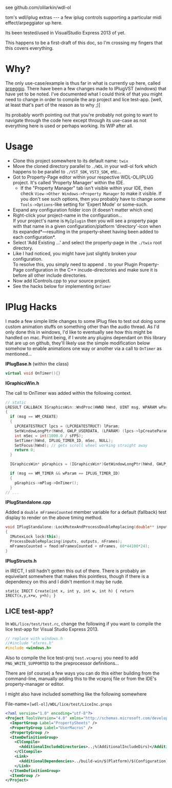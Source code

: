 <!-- Author:tfw
Author-meta:tfw
Title: twix
Subtitle: 
Date:
Encoding:utf8
version:tfwio.wordpress.com
mainfont:Montserrat
monofont:FreeMono
monoscale:0.8
dh:8in
dw:5in
top:0.75in
bottom:0.75in
lr:0.35in -->

see github.com/olilarkin/wdl-ol

tom's wdl/iplug extras --- a few iplug controls supporting a particular midi effect/arpeggiator up here.

Its been tested/used in VisualStudio Express 2013 of yet.

This happens to be a first-draft of this doc, so I'm crossing my fingers that this covers everything.

# Why?

The only use-case/example is thus far in what is currently up here, called [arpeggio](https://github.com/tfwio/arp).  There have been a few changes made to IPlugVST (windows) that have yet to be noted.  I've documented what I could think of that you might need to change in order to compile the arp project and lice test-app. [well, at least that's part of the reason as to why ;)]

Its probably worth pointing out that you're probably not going to want to navigate through the code here except through its use-case as not everything here is used or perhaps working.  Its WIP after all.

# Usage

- Clone this project somewhere to its default name: `twix`
- Move the cloned directory parallel to `./WDL` in your wdl-ol fork which happens to be parallel to `./VST_SDK`, `VST3_SDK`, etc...
- Got to Property-Page editor within your respective WDL-OL/IPLUG project.  It's called 'Property Manager' within the IDE.
    - If the "Property Manager" tab isn't visible within your IDE, then check `View->Other Windows->Property Manager` to make it visible.  If you don't see such options, then you probably have to change some `Tools->Options`-like setting for 'Expert Mode' or some-such.
- Expand any configuration folder icon (it doesn't matter which one)
- Right-click your project-name in the configuration...  
  If your project's name is `MyIplugin` then you will see a property page with that name in a given configuration/platform 'directory'-icon when its expanded*—resulting in the property-sheet having been added to each configuration*.
- Select 'Add Existing ...' and select the property-page in the `./twix` root directory.
- Like I had noticed, you might have just slightly broken your configuration.  
  To resolve this, you simply need to append `.` to your Plugin Property-Page configuration in the C++ incude-directories and make sure it is before all other include directories.
- Now add IControls.cpp to your source project.
- See the hacks below for implementing `OnTimer`

# IPlug Hacks

I made a few simple little changes to some IPlug files to test out doing some custom animation stuffs on something other than the audio thread.  As I'd only done this in windows, I'd like to eventually see how this might be handled on mac.  Point being, if I wrote any plugins dependant on this library that are up on github, they'll likely use the simple modification below somehow to enable animations one way or another via a call to `OnTimer` as mentioned...

**IPlugBase.h** (within the class)

```cpp
virtual void OnTimer(){}
```

**IGraphicsWin.h**

The call to OnTimer was added within the following context.

```cpp
// static
LRESULT CALLBACK IGraphicsWin::WndProc(HWND hWnd, UINT msg, WPARAM wParam, LPARAM lParam)
{
  if (msg == WM_CREATE)
  {
    LPCREATESTRUCT lpcs = (LPCREATESTRUCT) lParam;
    SetWindowLongPtr(hWnd, GWLP_USERDATA, (LPARAM) (lpcs->lpCreateParams));
    int mSec = int(1000.0 / sFPS);
    SetTimer(hWnd, IPLUG_TIMER_ID, mSec, NULL);
    SetFocus(hWnd); // gets scroll wheel working straight away
    return 0;
  }

  IGraphicsWin* pGraphics = (IGraphicsWin*)GetWindowLongPtr(hWnd, GWLP_USERDATA);

  if (msg == WM_TIMER && wParam == IPLUG_TIMER_ID)
  {
    pGraphics->mPlug->OnTimer();
  }
// ...
```

**IPlugStandalone.cpp**

Added a `double mFramesCounted` member variable for a default (fallback) test display to render on the above timing method.

```cpp
void IPlugStandalone::LockMutexAndProcessDoubleReplacing(double** inputs, double** outputs, int nFrames)
{
  IMutexLock lock(this);
  ProcessDoubleReplacing(inputs, outputs, nFrames);
  mFramesCounted = fmod(mFramesCounted + nFrames, 60*44100*24);
}
```

**IPlugStructs.h**

in IRECT, I still hadn't gotten this out of there.  There is probably an equivelant somewhere that makes this pointless, though if there is a dependency on this and I didn't mention it may be rude.

```
static IRECT Create(int x, int y, int w, int h) { return IRECT(x,y,x+w, y+h); }
```

## LICE test-app?


In `WDL/lice/test/test.rc`, change the following if you want to compile the lice test-app for Visual Studio Express 2013.

```cpp
// replace with windows.h
//#include "afxres.h"
#include <windows.h>
```

Also to compile the lice test-proj `test.vcxproj` you need to add `PNG_WRITE_SUPPORTED` to the preprocessor definitions...

There are (of course) a few ways you can do this either building from the command-line, manually adding this to the vcxproj file or from the IDE's property-manager or editor.

I might also have included something like the following somewhere

File-name=`[wdl-ol]/WDL/lice/test/LiceInc.props`

```xml
<?xml version="1.0" encoding="utf-8"?>
<Project ToolsVersion="4.0" xmlns="http://schemas.microsoft.com/developer/msbuild/2003">
  <ImportGroup Label="PropertySheets" />
  <PropertyGroup Label="UserMacros" />
  <PropertyGroup />
  <ItemDefinitionGroup>
    <ClCompile>
      <AdditionalIncludeDirectories>..;%(AdditionalIncludeDirs)</AdditionalIncludeDirectories>
    </ClCompile>
    <Link>
      <AdditionalDependencies>../build-win/$(Platform)/$(Configuration)/lice.lib;%(AdditionalDependencies)</AdditionalDependencies>
    </Link>
  </ItemDefinitionGroup>
  <ItemGroup />
</Project>
```